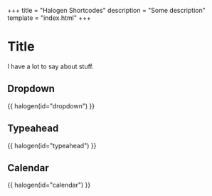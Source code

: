 +++
title = "Halogen Shortcodes"
description = "Some description"
template = "index.html"
+++

# Title

I have a lot to say about stuff.

## Dropdown

{{ halogen(id="dropdown") }}

## Typeahead

{{ halogen(id="typeahead") }}

## Calendar
{{ halogen(id="calendar") }}